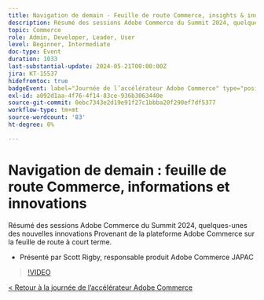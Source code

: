 ```yaml
---
title: Navigation de demain - Feuille de route Commerce, insights & innovations
description: Résumé des sessions Adobe Commerce du Summit 2024, quelques-unes des nouvelles innovations Provenant de la plateforme Adobe Commerce sur la feuille de route à court terme.
topic: Commerce
role: Admin, Developer, Leader, User
level: Beginner, Intermediate
doc-type: Event
duration: 1033
last-substantial-update: 2024-05-21T00:00:00Z
jira: KT-15537
hidefromtoc: true
badgeEvent: label="Journée de l’accélérateur Adobe Commerce" type="positive" url="https://experienceleague.adobe.com/fr/docs/events/apac-commerce-recordings/2024/overview"
exl-id: a092d1aa-4f76-4f14-83ce-936b3063440e
source-git-commit: 0ebc7343e2d19e91f27c1bbba20f290ef7df5377
workflow-type: tm+mt
source-wordcount: '83'
ht-degree: 0%

---
```


# Navigation de demain : feuille de route Commerce, informations et innovations

Résumé des sessions Adobe Commerce du Summit 2024, quelques-unes des nouvelles innovations Provenant de la plateforme Adobe Commerce sur la feuille de route à court terme.

+ Présenté par Scott Rigby, responsable produit Adobe Commerce JAPAC

>[!VIDEO](https://video.tv.adobe.com/v/3429264/?learn=on)

[&lt; Retour à la journée de l’accélérateur Adobe Commerce](./overview.md)
